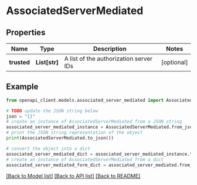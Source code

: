 # AssociatedServerMediated


## Properties

Name | Type | Description | Notes
------------ | ------------- | ------------- | -------------
**trusted** | **List[str]** | A list of the authorization server IDs | [optional] 

## Example

```python
from openapi_client.models.associated_server_mediated import AssociatedServerMediated

# TODO update the JSON string below
json = "{}"
# create an instance of AssociatedServerMediated from a JSON string
associated_server_mediated_instance = AssociatedServerMediated.from_json(json)
# print the JSON string representation of the object
print(AssociatedServerMediated.to_json())

# convert the object into a dict
associated_server_mediated_dict = associated_server_mediated_instance.to_dict()
# create an instance of AssociatedServerMediated from a dict
associated_server_mediated_form_dict = associated_server_mediated.from_dict(associated_server_mediated_dict)
```
[[Back to Model list]](../README.md#documentation-for-models) [[Back to API list]](../README.md#documentation-for-api-endpoints) [[Back to README]](../README.md)


